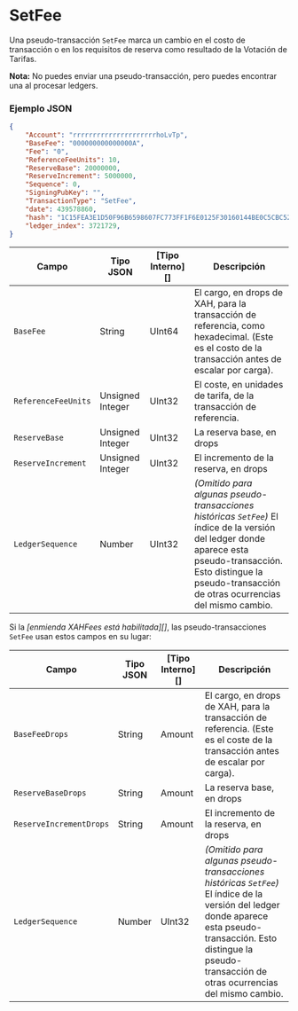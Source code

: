 # SetFee

Una pseudo-transacción `SetFee` marca un cambio en el costo de transacción o en los requisitos de reserva como resultado de la Votación de Tarifas.

**Nota:** No puedes enviar una pseudo-transacción, pero puedes encontrar una al procesar ledgers.

### Ejemplo JSON

```json
{
    "Account": "rrrrrrrrrrrrrrrrrrrrrhoLvTp",
    "BaseFee": "000000000000000A",
    "Fee": "0",
    "ReferenceFeeUnits": 10,
    "ReserveBase": 20000000,
    "ReserveIncrement": 5000000,
    "Sequence": 0,
    "SigningPubKey": "",
    "TransactionType": "SetFee",
    "date": 439578860,
    "hash": "1C15FEA3E1D50F96B6598607FC773FF1F6E0125F30160144BE0C5CBC52F5151B",
    "ledger_index": 3721729,
}
```

| Campo               | Tipo JSON        | \[Tipo Interno]\[] | Descripción                                                                                                                                                                                                              |
| ------------------- | ---------------- | ------------------- | ------------------------------------------------------------------------------------------------------------------------------------------------------------------------------------------------------------------------ |
| `BaseFee`           | String           | UInt64              | El cargo, en drops de XAH, para la transacción de referencia, como hexadecimal. (Este es el costo de la transacción antes de escalar por carga).                                                                                             |
| `ReferenceFeeUnits` | Unsigned Integer | UInt32              | El coste, en unidades de tarifa, de la transacción de referencia.                                                                                                                                                                     |
| `ReserveBase`       | Unsigned Integer | UInt32              | La reserva base, en drops                                                                                                                                                                                               |
| `ReserveIncrement`  | Unsigned Integer | UInt32              | El incremento de la reserva, en drops                                                                                                                                                                                        |
| `LedgerSequence`    | Number           | UInt32              | _(Omitido para algunas pseudo-transacciones históricas `SetFee`)_ El índice de la versión del ledger donde aparece esta pseudo-transacción. Esto distingue la pseudo-transacción de otras ocurrencias del mismo cambio. |

Si la _\[enmienda XAHFees está habilitada]\[]_, las pseudo-transacciones `SetFee` usan estos campos en su lugar:

| Campo                   | Tipo JSON | \[Tipo Interno]\[] | Descripción                                                                                                                                                                                                              |
| ----------------------- | --------- | ------------------- | ------------------------------------------------------------------------------------------------------------------------------------------------------------------------------------------------------------------------ |
| `BaseFeeDrops`          | String    | Amount              | El cargo, en drops de XAH, para la transacción de referencia. (Este es el coste de la transacción antes de escalar por carga).                                                                                                      |
| `ReserveBaseDrops`      | String    | Amount              | La reserva base, en drops                                                                                                                                                                                               |
| `ReserveIncrementDrops` | String    | Amount              | El incremento de la reserva, en drops                                                                                                                                                                                        |
| `LedgerSequence`        | Number    | UInt32              | _(Omitido para algunas pseudo-transacciones históricas `SetFee`)_ El índice de la versión del ledger donde aparece esta pseudo-transacción. Esto distingue la pseudo-transacción de otras ocurrencias del mismo cambio. |
